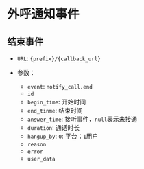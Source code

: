 # 外呼通知事件

## 结束事件

- `URL`: `{prefix}/{callback_url}`
- 参数：

  - `event`: `notify_call.end`
  - `id`
  - `begin_time`: 开始时间
  - `end_tinme`: 结束时间
  - `answer_time`: 接听事件，`null`表示未接通
  - `duration`: 通话时长
  - `hangup_by`: `0`: 平台；`1`用户
  - `reason`
  - `error`
  - `user_data`
